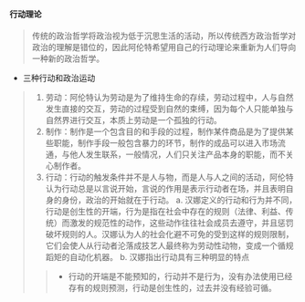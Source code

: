 #### 行动理论
> 传统的政治哲学将政治视为低于沉思生活的活动，所以传统西方政治哲学对政治的理解是错位的，因此阿伦特希望用自己的行动理论来重新为人们导向一种新的政治哲学。

* 三种行动和政治运动
> 1. 劳动：阿伦特认为劳动是为了维持生命的存续，劳动过程中，人与自然发生直接的交互，劳动的过程受到自然的束缚，因为每个人只能单独与自然界进行交互，本质上劳动是一个孤独的行动。
> 2. 制作：制作是一个包含目的和手段的过程，制作某件商品是为了提供某些职能，制作手段一般包含暴力的环节，制作的成品可以进入市场流通，与他人发生联系，一般情况，人们只关注产品本身的职能，而不关心制作者。
> 3. 行动：行动的触发条件并不是人与物，而是人与人之间的活动，阿伦特认为行动总是以言说开始，言说的作用是表示行动者在场，并且表明自身的身份，政治的开始就在于行动。
> a. 汉娜定义的行动和行为并不同，行动是创生性的开端，行为是指在社会中存在的规则（法律、利益、传统）而激发的规范性的动作，这些动作往往社会成员去遵守，并且惩罚破坏规则的人。汉娜认为人的社会化避不可免的受到这样的规则限制，它们会使人从行动者沦落成技艺人最终称为劳动性动物，变成一个循规蹈矩的自动化机器。
> b. 汉娜指出行动具有三种明显的特点
>> * 行动的开端是不能预知的，行动并不是行为，没有办法使用已经存有的规则预测，行动是创生性的，过去并没有经验可循。
